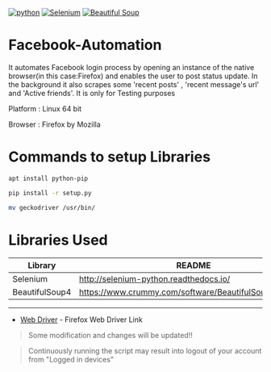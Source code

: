 [![python](https://img.shields.io/badge/Python-2.7--3.6-green.svg?style=style=flat-square)](https://www.python.org/downloads/)
[![Selenium](https://img.shields.io/badge/Selenium-3.141.0-lightgrey.svg)](https://pypi.org/project/selenium/)
[![Beautiful Soup](https://img.shields.io/badge/BeautifulSoup-4.4.0-yellow.svg)](https://www.crummy.com/software/BeautifulSoup/bs4/doc/)
# Facebook-Automation

It automates Facebook login process by opening an instance of the native browser(in this case:Firefox) and enables the user to post status update.
In the background it also scrapes some 'recent posts' , 'recent message's url' and 'Active friends'.
It is only for Testing purposes

Platform : Linux 64 bit

Browser : Firefox by Mozilla

# Commands to setup Libraries
```sh
apt install python-pip

pip install -r setup.py

mv geckodriver /usr/bin/
```
# Libraries Used
| Library | README |
| ------ | ------ |
| Selenium | http://selenium-python.readthedocs.io/ |
| BeautifulSoup4 | https://www.crummy.com/software/BeautifulSoup/bs4/doc/ |

-------------------------------------------------------------------------
* [Web Driver] - Firefox Web Driver Link

>Some modification and changes will be updated!!

>Continuously running the script may result into logout of your account from "Logged in devices"

[//]: #
[Web Driver]: <https://github.com/mozilla/geckodriver/releases>
